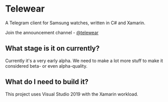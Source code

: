 # Telewear
A Telegram client for Samsung watches, written in C# and Xamarin.

Join the announcement channel - [@telewear](https://t.me/telewear)

## What stage is it on currently?
Currently it's a very early alpha. We need to make a lot more stuff to make it considered beta- or even alpha-quality.

## What do I need to build it?
This project uses Visual Studio 2019 with the Xamarin workload.
